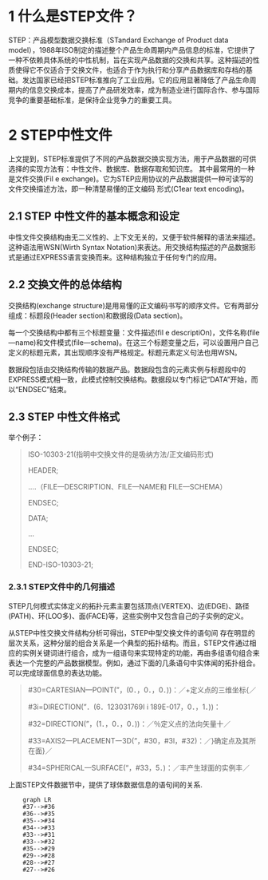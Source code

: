 # 1 什么是STEP文件？
STEP：产品模型数据交换标准（STandard Exchange of Product data model），1988年ISO制定的描述整个产品生命周期内产品信息的标准，它提供了一种不依赖具体系统的中性机制，旨在实现产品数据的交换和共享。这种描述的性质使得它不仅适合于交换文件，也适合于作为执行和分享产品数据库和存档的基础。发达国家已经把STEP标准推向了工业应用。它的应用显著降低了产品生命周期内的信息交换成本，提高了产品研发效率，成为制造业进行国际合作、参与国际竞争的重要基础标准，是保持企业竞争力的重要工具。
# 2 STEP中性文件
上文提到，STEP标准提供了不同的产品数据交换实现方法，用于产品数据的可供选择的实现方法有：中性文件、数据库、数据存取和知识库。
其中最常用的一种是文件交换(Fil e exchange)。它为STEP应用协议的产品数据提供一种可读写的文件交换描述方法，即一种清楚易懂的正文编码
形式(C1ear text encoding)。
## 2.1 STEP 中性文件的基本概念和设定
中性文件交换结构由无二义性的、上下文无关的，又便于软件解释的语法来描述。这种语法用WSN(Wirth Syntax Notation)来表达。用交换结构描述的产品数据形式是通过EXPRESS语言变换而来。这种结构独立于任何专门的应用。
## 2.2 交换文件的总体结构
交换结构(exchange structure)是用易懂的正文编码书写的顺序文件。它有两部分组成：标题段(Header section)和数据段(Data section)。

每一个交换结构中都有三个标题变量：文件描述(fil e descriptiOn)，文件名称(file—name)和文件模式(file—schema)。在这三个标题变量之后，可以设置用户自己定义的标题元素，其出现顺序没有严格规定。标题元素定义句法也用WSN。

数据段包括由交换结构传输的数据产品。数据段包含的元素实例与标题段中的EXPRESS模式相一致，此模式控制交换结构。数据段以专门标记“DATA”开始，而以“ENDSEC”结束。

## 2.3 STEP 中性文件格式
举个例子：
> ISO-10303-21(指明中交换文件的是吸纳方法/正文编码形式)
> 
> HEADER;
> 
> ....（FILE—DESCRIPTION、FILE—NAME和
FILE—SCHEMA）
> 
> ENDSEC;
> 
> DATA;
> 
> ...
> 
> ENDSEC;
> 
> END-ISO-10303-21;

### 2.3.1 STEP文件中的几何描述
STEP几何模式实体定义的拓扑元素主要包括顶点(VERTEX)、边(EDGE)、路径(PATH)、环(LOO多)、面(FACE)等，这些实例中又包含自己的子实例的定义。

从STEP中性交换文件结构分析可得出，STEP中型交换文件的语句间
存在明显的层次关系，这种分层的组合关系是一个典型的拓扑结构。而且，STEP文件通过相应的实例关键词进行组合，成为一组语句来实现特定的功能，再由多组语句组合来表达一个完整的产品数据模型。例如，通过下面的几条语句中实体闻的拓扑组合。可以完成球面信息的表达功能。
>#30=CARTESIAN—POINT(”，(0．，0．，0．))：／+定义点的三维坐标{／
>
>#3i=DIRECTION(”．(6．123031769I i 189E-017，0．，1．))：
>
>#32=DIRECTION(”，(1．，0．，0．))：／％定义点的法向矢量十／
>
>#33=AXIS2一PLACEMENT一3D(”，#30，#3l，#32)：／}确定点及其所在面}／
>
>#34=SPHERICAL—SURFACE(“，#33，5．)：／丰产生球面的实例丰／

上面STEP文件数据节中，提供了球体数据信息的语句间的关系.

```mermaid
    graph LR
    #37-->#36
    #36-->#35
    #35-->#34
    #34-->#33
    #33-->#31
    #33-->#32
    #35-->#29
    #29-->#28
    #28-->#27
    #27-->#26
```
